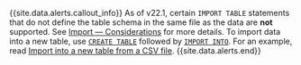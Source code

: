 {{site.data.alerts.callout_info}}
As of v22.1, certain `IMPORT TABLE` statements that do not define the table schema in the same file as the data are **not** supported. See [Import — Considerations](import.html#considerations) for more details. To import data into a new table, use [`CREATE TABLE`](create-table.html) followed by [`IMPORT INTO`](import-into.html). For an example, read [Import into a new table from a CSV file](import-into.html#import-into-a-new-table-from-a-csv-file).
{{site.data.alerts.end}}

